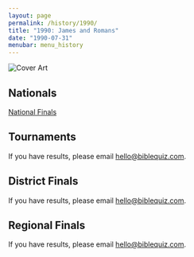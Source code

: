 ```yaml
---
layout: page
permalink: /history/1990/
title: "1990: James and Romans"
date: "1990-07-31"
menubar: menu_history
---
```


<img src="{% link assets/scripture-portions/1990.jpg %}" alt="Cover Art" style="max-height:400px" />

## Nationals
<a href="{% link _pages/history/1990/nationals.md %}" class="button is-primary">National Finals</a>

## Tournaments
If you have results, please email [hello@biblequiz.com](mailto:hello@biblequiz.com).

## District Finals
If you have results, please email [hello@biblequiz.com](mailto:hello@biblequiz.com).

## Regional Finals
If you have results, please email [hello@biblequiz.com](mailto:hello@biblequiz.com).
